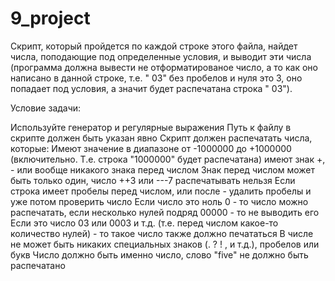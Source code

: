 # 9_project
Cкрипт, который пройдется по каждой строке этого файла, найдет числа, поподающие под определенные условия, и выводит эти числа (программа должна вывести не отформатированое число, а то как оно написано в данной строке, т.е. "   03" без пробелов и нуля это 3, оно попадает под условия, а значит будет распечатана строка "   03").



Условие задачи:

Используйте генератор и регулярные выражения
Путь к файлу в скрипте должен быть  указан явно
Cкрипт должен распечатать числа, которые:
Имеют значение в диапазоне от -1000000 до +1000000 (включительно. Т.е. строка "1000000" будет распечатана)
имеют знак +, - или вообще никакого знака перед числом
Знак перед числом может быть только один, число ++3 или ---7 распечатывать нельзя
Если строка имеет пробелы перед числом, или после - удалить пробелы и уже потом проверить число
Если число это ноль 0 - то число можно распечатать, если несколько нулей подряд 00000 - то не выводить его
Если это число 03 или 0003 и т.д. (т.е. перед числом какое-то количество нулей) - то такое число также должно печататься
В числе не может быть никаких специальных знаков (. ? ! , и т.д.), пробелов или букв
Число должно быть именно число, слово "five" не должно быть распечатано